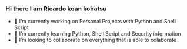 ### Hi there I am Ricardo koan kohatsu 

- 🔭 I’m currently working on Personal Projects with Python and Shell Script 
- 🌱 I’m currently learning Python, Shell Script and Security information 
- 👯 I’m looking to collaborate on everything that is able to colaborate


